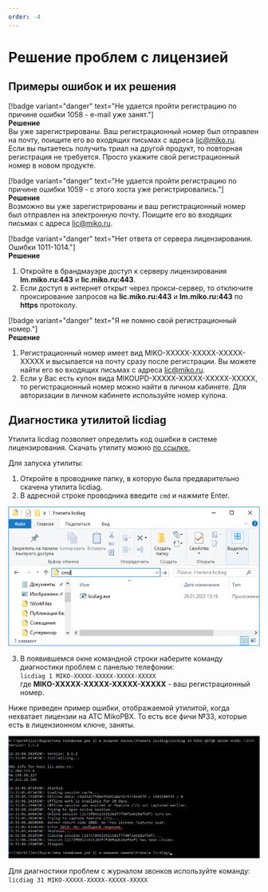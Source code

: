 ```yaml
---
order: -4
---
```


# Решение проблем с лицензией
## Примеры ошибок и их решения
[!badge variant="danger" text="Не удается пройти регистрацию по причине ошибки 1058 - e-mail уже занят."]  
**Решение**  
Вы уже зарегистрированы. Ваш регистрационный номер был отправлен на почту, поищите его во входящих письмах с адреса lic@miko.ru.  
Если вы пытаетесь получить триал на другой продукт, то повторная регистрация не требуется. Просто укажите свой регистрационный номер в новом продукте.  

[!badge variant="danger" text="Не удается пройти регистрацию по причине ошибки 1059 - с этого хоста уже регистрировались."]  
**Решение**  
Возможно вы уже зарегистрированы и ваш регистрационный номер был отправлен на электронную почту. Поищите его во входящих письмах с адреса lic@miko.ru.  

[!badge variant="danger" text="Нет ответа от сервера лицензирования. Ошибки 1011-1014."]  
**Решение**
1. Откройте в брандмауэре доступ к серверу лицензирования **lm.miko.ru:443** и **lic.miko.ru:443**.
2. Если доступ в интернет открыт через прокси-сервер, то отключите проксирование запросов на **lic.miko.ru:443** и **lm.miko.ru:443** по **https** протоколу.

[!badge variant="danger" text="Я не помню свой регистрационный номер."]  
**Решение**
1. Регистрационный номер имеет вид MIKO-XXXXX-XXXXX-XXXXX-XXXXX и высылается на почту сразу после регистрации. Вы можете найти его во входящих письмах с адреса lic@miko.ru.
2. Если у Вас есть купон вида MIKOUPD-XXXXX-XXXXX-XXXXX-XXXXX, то регистрационный номер можно найти в личном кабинете. Для авторизации в личном кабинете используйте номер купона.  

## Диагностика утилитой licdiag
Утилита licdiag позволяет определить код ошибки в системе лицензирования. Скачать утилиту можно [по ссылке.](https://files.miko.ru/s/abAwhIg2Le6inOe)  

Для запуска утилиты:

1. Откройте в проводнике папку, в которую была предварительно скачена утилита licdiag.
2. В адресной строке проводника введите `cmd` и нажмите Enter.

<img class="miko-shadow"  
    src="/assets/root-guides/problem-solving/lic_prob_0.png"
    alt="МИКО: запуск licdiag"
/> 

3. В появившемся окне командной строки наберите команду диагностики проблем с панелью телефонии:  
`licdiag 1 MIKO-XXXXX-XXXXX-XXXXX-XXXXX`  
где **MIKO-XXXXX-XXXXX-XXXXX-XXXXX** - ваш регистрационный номер.

Ниже приведен пример ошибки, отображаемой утилитой, когда нехватает лицензии на АТС MikoPBX. То есть все фичи №33, которые есть в лицензионном ключе, заняты.

<img class="miko-shadow"  
    src="/assets/root-guides/problem-solving/lic_prob_3.png"
    alt="МИКО: нехватка лицензии"
/> 

Для диагностики проблем с журналом звонков используйте команду:  
`licdiag 31 MIKO-XXXXX-XXXXX-XXXXX-XXXXX`

